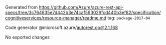 Generated from https://github.com/Azure/azure-rest-api-specs/tree/3c764635e7d442b3e74caf593029fcd440b3ef82/specification/cognitiveservices/resource-manager/readme.md tag: `package-2017-04`

Code generator @microsoft.azure/autorest.go@2.1.168

No exported changes